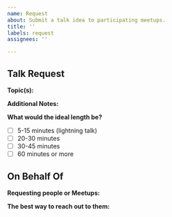 ```yaml
---
name: Request
about: Submit a talk idea to participating meetups.
title: ''
labels: request
assignees: ''

---
```


## Talk Request

**Topic(s):**

**Additional Notes:**

**What would the ideal length be?**
- [ ] 5-15 minutes (lightning talk)
- [ ] 20-30 minutes
- [ ] 30-45 minutes
- [ ] 60 minutes or more

## On Behalf Of

**Requesting people or Meetups:**

**The best way to reach out to them:**

